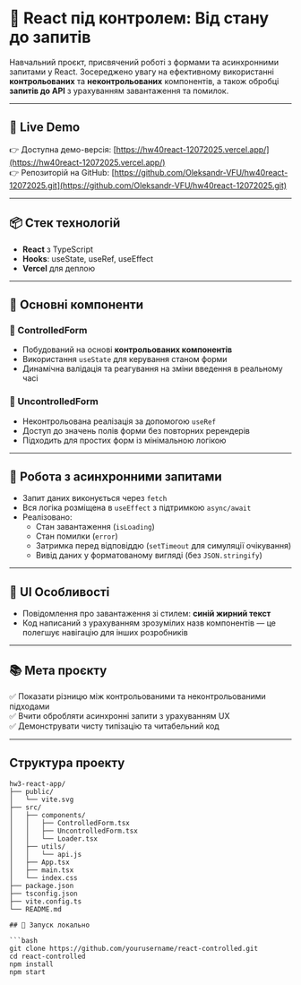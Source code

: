 # 🧠 React під контролем: Від стану до запитів

Навчальний проєкт, присвячений роботі з формами та асинхронними запитами у React. Зосереджено увагу на ефективному використанні **контрольованих** та **неконтрольованих** компонентів, а також обробці **запитів до API** з урахуванням завантаження та помилок.

---

## 🔗 Live Demo

👉 Доступна демо-версія: [https://hw40react-12072025.vercel.app/](https://hw40react-12072025.vercel.app/)  
👉 Репозиторій на GitHub: [https://github.com/Oleksandr-VFU/hw40react-12072025.git](https://github.com/Oleksandr-VFU/hw40react-12072025.git)

---

## 📦 Стек технологій

- **React** з TypeScript
- **Hooks**: useState, useRef, useEffect
- **Vercel** для деплою

---

## 🧩 Основні компоненти

### 🔹 ControlledForm

- Побудований на основі **контрольованих компонентів**
- Використання `useState` для керування станом форми
- Динамічна валідація та реагування на зміни введення в реальному часі

### 🔹 UncontrolledForm

- Неконтрольована реалізація за допомогою `useRef`
- Доступ до значень полів форми без повторних ререндерів
- Підходить для простих форм із мінімальною логікою

---

## 🔄 Робота з асинхронними запитами

- Запит даних виконується через `fetch`
- Вся логіка розміщена в `useEffect` з підтримкою `async/await`
- Реалізовано:
  - Стан завантаження (`isLoading`)
  - Стан помилки (`error`)
  - Затримка перед відповіддю (`setTimeout` для симуляції очікування)
  - Вивід даних у форматованому вигляді (без `JSON.stringify`)

---

## 🎨 UI Особливості

- Повідомлення про завантаження зі стилем: **синій жирний текст**
- Код написаний з урахуванням зрозумілих назв компонентів — це полегшує навігацію для інших розробників

---

## 📚 Мета проєкту

✅ Показати різницю між контрольованими та неконтрольованими підходами  
✅ Вчити обробляти асинхронні запити з урахуванням UX  
✅ Демонструвати чисту типізацію та читабельний код

---

## Структура проекту

```
hw3-react-app/
├── public/
│   └── vite.svg
├── src/
│   ├── components/
│   │   ├── ControlledForm.tsx
│   │   ├── UncontrolledForm.tsx
│   │   └── Loader.tsx
│   ├── utils/
│   │   └── api.js
│   ├── App.tsx
│   ├── main.tsx
│   └── index.css
├── package.json
├── tsconfig.json
├── vite.config.ts
└── README.md

## 📌 Запуск локально

```bash
git clone https://github.com/yourusername/react-controlled.git
cd react-controlled
npm install
npm start

